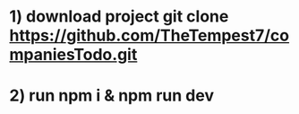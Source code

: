 # 1) download project git clone  https://github.com/TheTempest7/companiesTodo.git
# 2) run npm i & npm run dev